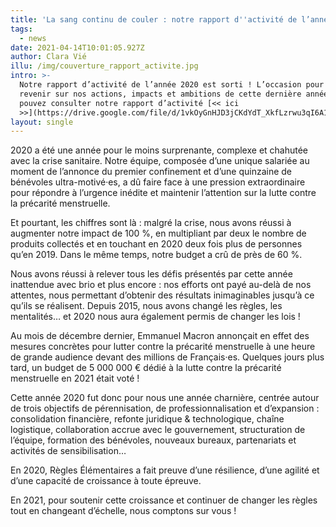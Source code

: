 ```yaml
---
title: 'La sang continu de couler : notre rapport d''activité de l’année 2020 '
tags:
  - news
date: 2021-04-14T10:01:05.927Z
author: Clara Vié
illu: /img/couverture_rapport_activite.jpg
intro: >-
  Notre rapport d’activité de l’année 2020 est sorti ! L’occasion pour nous de
  revenir sur nos actions, impacts et ambitions de cette dernière année (vous
  pouvez consulter notre rapport d’activité [<< ici
  >>](https://drive.google.com/file/d/1vkOyGnHJD3jCKdYdT_XkfLzrwu3qI6A1/view?usp=sharing)).
layout: single
---
```

2020 a été une année pour le moins surprenante, complexe et chahutée avec la crise sanitaire. Notre équipe, composée d’une unique salariée au moment de l’annonce du premier confinement et d’une quinzaine de bénévoles ultra-motivé·es, a dû faire face à  une pression extraordinaire pour répondre à l’urgence inédite et maintenir l’attention  sur la lutte contre la précarité menstruelle. 

Et pourtant, les chiffres sont là : malgré la crise, nous avons réussi à augmenter notre impact de 100 %, en multipliant par deux le nombre de produits collectés et en touchant en 2020 deux fois plus de personnes qu’en 2019. Dans le même temps, notre budget a crû de près de 60 %. 

Nous avons réussi à relever tous les défis présentés par cette année inattendue avec brio et plus encore : nos efforts ont payé au-delà de nos attentes, nous permettant d’obtenir des résultats inimaginables jusqu’à ce qu’ils se réalisent. Depuis 2015, nous avons changé les règles, les mentalités… et 2020 nous aura également permis de changer les lois ! 

Au mois de décembre dernier, Emmanuel Macron annonçait en effet des mesures concrètes pour lutter contre la précarité menstruelle à une heure de grande audience devant des millions  de Français·es. Quelques  jours plus tard, un budget de  5 000 000 € dédié à la lutte  contre la précarité menstruelle en 2021 était voté !  

Cette année 2020 fut donc pour nous une année charnière, centrée autour de trois  objectifs de pérennisation,  de professionnalisation et  d’expansion : consolidation financière, refonte juridique & technologique, chaîne logistique, collaboration accrue avec le gouvernement, structuration de l’équipe, formation des bénévoles, nouveaux bureaux, partenariats et activités de sensibilisation…

En 2020, Règles Élémentaires a fait preuve d’une résilience, d’une agilité et d’une capacité de croissance à toute épreuve. 

En 2021, pour soutenir cette croissance et continuer de changer les règles tout en changeant d’échelle, nous comptons sur vous !
